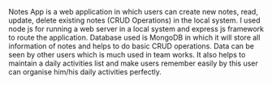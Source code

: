 Notes App is a web application in which users can create new notes, read, update, delete existing notes (CRUD Operations) in the local system. I used node js for running a web server in a local system and express js framework to route the application. Database used is MongoDB in which it will store all information of notes and helps to do basic CRUD operations. Data can be seen by other users which is much used in team works. It also helps to maintain a daily activities list and make users remember easily by this user can organise him/his daily activities perfectly. 
